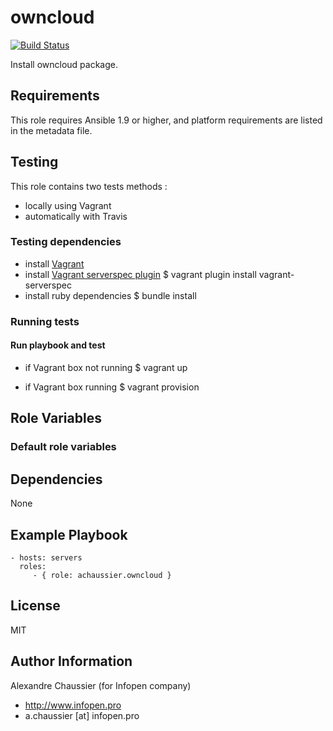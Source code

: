 # owncloud

[![Build Status](https://travis-ci.org/infOpen/ansible-role-owncloud.svg?branch=master)](https://travis-ci.org/infOpen/ansible-role-owncloud)

Install owncloud package.

## Requirements

This role requires Ansible 1.9 or higher,
and platform requirements are listed in the metadata file.

## Testing

This role contains two tests methods :
- locally using Vagrant
- automatically with Travis

### Testing dependencies
- install [Vagrant](https://www.vagrantup.com)
- install [Vagrant serverspec plugin](https://github.com/jvoorhis/vagrant-serverspec)
    $ vagrant plugin install vagrant-serverspec
- install ruby dependencies
    $ bundle install

### Running tests

#### Run playbook and test

- if Vagrant box not running
    $ vagrant up

- if Vagrant box running
    $ vagrant provision

## Role Variables

### Default role variables

## Dependencies

None

## Example Playbook

    - hosts: servers
      roles:
         - { role: achaussier.owncloud }

## License

MIT

## Author Information

Alexandre Chaussier (for Infopen company)
- http://www.infopen.pro
- a.chaussier [at] infopen.pro

